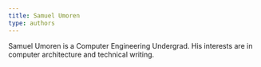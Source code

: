 ```yaml
---
title: Samuel Umoren
type: authors
---
```

Samuel Umoren is a Computer Engineering Undergrad. His interests are in computer architecture and technical writing. 
